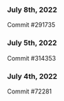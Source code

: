 ### July 8th, 2022

Commit #291735

### July 5th, 2022

Commit #314353


### July 4th, 2022

Commit #72281
